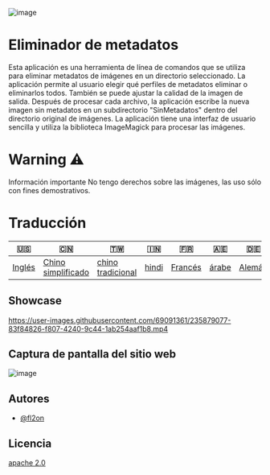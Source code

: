 ![image](https://github.com/user-attachments/assets/af677ca5-b660-4bb7-9421-fde3bf73dd7f)

# Eliminador de metadatos

Esta aplicación es una herramienta de línea de comandos que se utiliza para eliminar metadatos de imágenes en un directorio seleccionado. La aplicación permite al usuario elegir qué perfiles de metadatos eliminar o eliminarlos todos. También se puede ajustar la calidad de la imagen de salida. Después de procesar cada archivo, la aplicación escribe la nueva imagen sin metadatos en un subdirectorio "SinMetadatos" dentro del directorio original de imágenes. La aplicación tiene una interfaz de usuario sencilla y utiliza la biblioteca ImageMagick para procesar las imágenes.

# Warning ⚠️

Información importante No tengo derechos sobre las imágenes, las uso sólo con fines demostrativos.

# Traducción

| 🇺🇸                | 🇨🇳                                  | 🇹🇼                                 | 🇮🇳                  | 🇫🇷                    | 🇦🇪                  | 🇩🇪                   | 🇯🇵                    | 🇪🇸                    |
| ------------------- | ------------------------------------- | ------------------------------------ | --------------------- | ----------------------- | --------------------- | ---------------------- | ----------------------- | ----------------------- |
| [Inglés](README.md) | [Chino simplificado](README.zh-CN.md) | [chino tradicional](README.zh-TW.md) | [hindi](README.hi.md) | [Francés](README.fr.md) | [árabe](README.ar.md) | [Alemán](README.de.md) | [japonés](README.ja.md) | [Español](README.es.md) |

## Showcase

<https://user-images.githubusercontent.com/69091361/235879077-83f84826-f807-4240-9c44-1ab254aaf1b8.mp4>

## Captura de pantalla del sitio web

![image](https://github.com/user-attachments/assets/5dfaf64c-2672-4777-a78b-c222838a3de7)

## Autores

-   [@fl2on](https://www.github.com/fl2on)

## Licencia

[apache 2.0](https://choosealicense.com/licenses/apache-2.0/)
